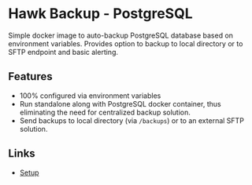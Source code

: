 # Hawk Backup - PostgreSQL

Simple docker image to auto-backup PostgreSQL database based on environment variables. Provides option to backup to local directory or to SFTP endpoint and basic alerting.

## Features

* 100% configured via environment variables
* Run standalone along with PostgreSQL docker container, thus eliminating the need for centralized backup solution.
* Send backups to local directory (via `/backups`) or to an external SFTP solution.
<!-- * Send basic alerting (Supported options: webhook, notifiers) -->

## Links

* [Setup](SETUP.md)
